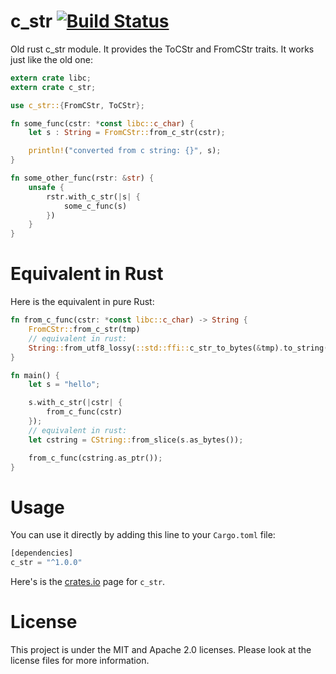 c_str [![Build Status](https://api.travis-ci.org/GuillaumeGomez/c_str-rs.png?branch=master)](https://travis-ci.org/GuillaumeGomez/c_str-rs)
=====

Old rust c_str module. It provides the ToCStr and FromCStr traits. It works just like the old one:

```Rust
extern crate libc;
extern crate c_str;

use c_str::{FromCStr, ToCStr};

fn some_func(cstr: *const libc::c_char) {
    let s : String = FromCStr::from_c_str(cstr);

    println!("converted from c string: {}", s);
}

fn some_other_func(rstr: &str) {
    unsafe {
        rstr.with_c_str(|s| {
            some_c_func(s)
        })
    }
}
```

Equivalent in Rust
==================

Here is the equivalent in pure Rust:

```Rust
fn from_c_func(cstr: *const libc::c_char) -> String {
    FromCStr::from_c_str(tmp)
    // equivalent in rust:
    String::from_utf8_lossy(::std::ffi::c_str_to_bytes(&tmp).to_string())
}

fn main() {
    let s = "hello";

    s.with_c_str(|cstr| {
        from_c_func(cstr)
    });
    // equivalent in rust:
    let cstring = CString::from_slice(s.as_bytes());

    from_c_func(cstring.as_ptr());
}
```

Usage
=====

You can use it directly by adding this line to your `Cargo.toml` file:

```Rust
[dependencies]
c_str = "^1.0.0"
```

Here's is the [crates.io](https://crates.io/crates/c_str) page for `c_str`.

License
=======

This project is under the MIT and Apache 2.0 licenses. Please look at the license files for more information.
